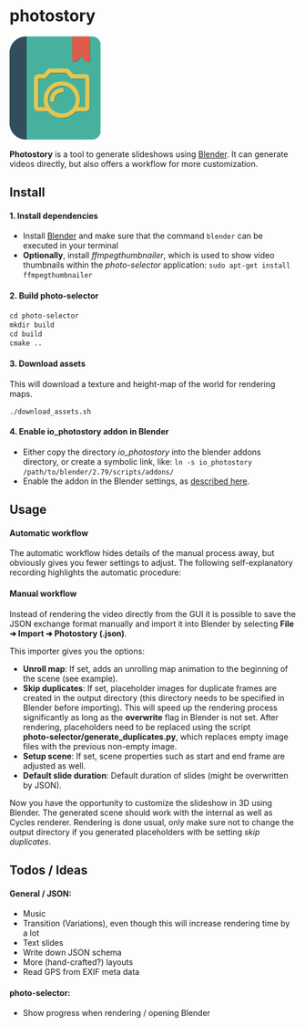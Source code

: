 # photostory

<img src="photo-selector/assets/photostory.svg" alt="Icon" width="160px"/>

**Photostory** is a tool to generate slideshows using [Blender](http://www.blender.org). It can generate videos directly, but also offers a workflow for more customization.


## Install

#### 1. Install dependencies

* Install [Blender](https://blender.org) and make sure that the command `blender` can be executed in your terminal
* **Optionally**, install *ffmpegthumbnailer*, which is used to show video thumbnails within the *photo-selector* application: `sudo apt-get install ffmpegthumbnailer`

#### 2. Build photo-selector

```
cd photo-selector
mkdir build
cd build
cmake ..
```

#### 3. Download assets
This will download a texture and height-map of the world for rendering maps.
```
./download_assets.sh
```

#### 4. Enable io_photostory addon in Blender

* Either copy the directory *io_photostory* into the blender addons directory, or create a symbolic link, like: `ln -s io_photostory /path/to/blender/2.79/scripts/addons/`
* Enable the addon in the Blender settings, as [described here](https://docs.blender.org/manual/en/dev/preferences/addons.html).


## Usage

#### Automatic workflow

The automatic workflow hides details of the manual process away, but obviously gives you fewer settings to adjust. The following self-explanatory recording highlights the automatic procedure:

#### Manual workflow

Instead of rendering the video directly from the GUI it is possible to save the JSON exchange format manually and import it into Blender by selecting **File ➜ Import ➜ Photostory (.json)**.

This importer gives you the options:

* **Unroll map**: If set, adds an unrolling map animation to the beginning of the scene (see example).
* **Skip duplicates**: If set, placeholder images for duplicate frames are created in the output directory (this directory needs to be specified in Blender before importing). This will speed up the rendering process significantly as long as the **overwrite** flag in Blender is not set. After rendering, placeholders need to be replaced using the script </br> **photo-selector/generate_duplicates.py**, which replaces empty image files with the previous non-empty image.
* **Setup scene**: If set, scene properties such as start and end frame are adjusted as well.
* **Default slide duration**: Default duration of slides (might be overwritten by JSON).

Now you have the opportunity to customize the slideshow in 3D using Blender. The generated scene should work with the internal as well as Cycles renderer. Rendering is done usual, only make sure not to change the output directory if you generated placeholders with be setting *skip duplicates*.


## Todos / Ideas

#### General / JSON:

* Music
* Transition (Variations), even though this will increase rendering time by a lot
* Text slides
* Write down JSON schema
* More (hand-crafted?) layouts
* Read GPS from EXIF meta data

#### photo-selector:

* Show progress when rendering / opening Blender
